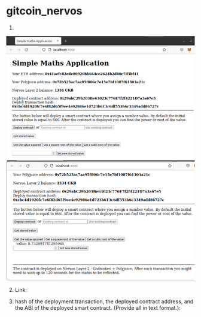# gitcoin_nervos

1.
![](https://github.com/Pfed-prog/gitcoin_nervos/blob/main/task7/Running.png)
![](https://github.com/Pfed-prog/gitcoin_nervos/blob/main/task7/running2.png)

2. Link:

3. hash of the deployment transaction, the deployed contract address, and the ABI of the deployed smart contract. (Provide all in text format.):
